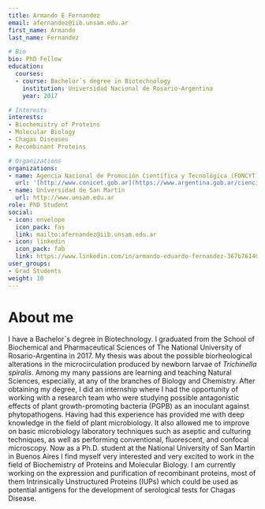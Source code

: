 ```yaml
---
title: Armando E Fernandez
email: afernandez@iib.unsam.edu.ar
first_name: Armando 
last_name: Fernandez

# Bio
bio: PhD Fellow
education:
  courses:
  - course: Bachelor´s degree in Biotechnology
    institution: Universidad Nacional de Rosario-Argentina
    year: 2017

# Interests
interests:
- Biochemistry of Proteins
- Molecular Biology
- Chagas Diseases
- Recombinant Proteins

# Organizations
organizations:
- name: Agencia Nacional de Promoción Científica y Tecnológica (FONCYT), Agencia I+D+i
  url: '[http://www.conicet.gob.ar](https://www.argentina.gob.ar/ciencia/agencia)'
- name: Universidad de San Martín
  url: http://www.unsam.edu.ar
role: PhD Student
social:
- icon: envelope
  icon_pack: fas
  link: mailto:afernandez@iib.unsam.edu.ar
- icon: linkedin
  icon_pack: fab
  link: https://www.linkedin.com/in/armando-eduardo-fernandez-367b76140/?locale=en_US
user_groups:
- Grad Students
weight: 10
---
```


# About me 

I have a Bachelor´s degree in Biotechnology. I graduated from the School of Biochemical and Pharmaceutical Sciences of The National University of Rosario-Argentina in 2017. My thesis was about the possible biorheological alterations in the microcirculation produced by newborn larvae of *Trichinella spiralis*.
Among my many passions are learning and teaching Natural Sciences, especially, at any of the branches of Biology and Chemistry.
After obtaining my degree, I did an internship where I had the opportunity of working with a research team who were studying possible antagonistic effects of plant growth-promoting bacteria (PGPB) as an inoculant against phytopathogens. Having had this experience has provided me with deep knowledge in the field of plant microbiology. It also allowed me to improve on basic microbiology laboratory techniques such as aseptic and culturing techniques, as well as performing conventional, fluorescent, and confocal microscopy.
Now as a Ph.D. student at the National University of San Martin in Buenos Aires I find myself very interested and very excited to work in the field of Biochemistry of Proteins and Molecular Biology. I am currently working on the expression and purification of recombinant proteins, most of them Intrinsically Unstructured Proteins (IUPs) which could be used as potential antigens for the development of serological tests for Chagas Disease. 
